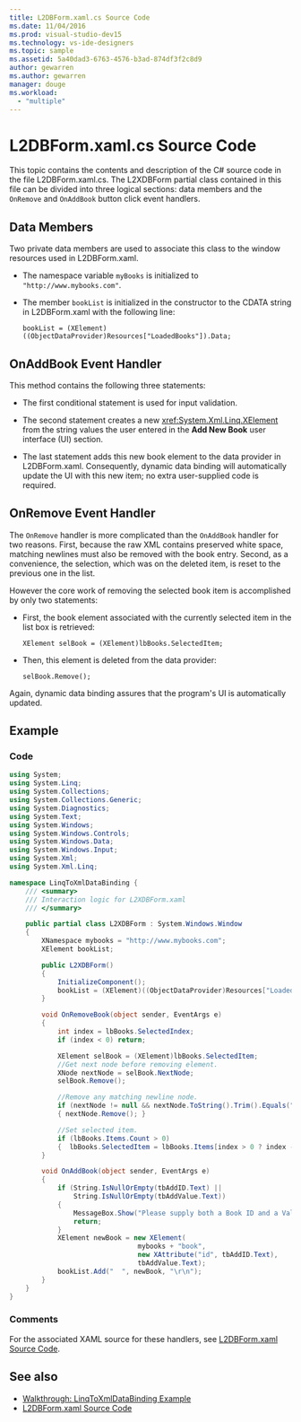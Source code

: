 ```yaml
---
title: L2DBForm.xaml.cs Source Code
ms.date: 11/04/2016
ms.prod: visual-studio-dev15
ms.technology: vs-ide-designers
ms.topic: sample
ms.assetid: 5a40dad3-6763-4576-b3ad-874df3f2c8d9
author: gewarren
ms.author: gewarren
manager: douge
ms.workload:
  - "multiple"
---
```

# L2DBForm.xaml.cs Source Code

This topic contains the contents and description of the C# source code in the file L2DBForm.xaml.cs. The L2XDBForm partial class contained in this file can be divided into three logical sections: data members and the `OnRemove` and `OnAddBook` button click event handlers.

## Data Members

Two private data members are used to associate this class to the window resources used in L2DBForm.xaml.

-   The namespace variable `myBooks` is initialized to `"http://www.mybooks.com"`.

-   The member `bookList` is initialized in the constructor to the CDATA string in L2DBForm.xaml with the following line:

    ```
    bookList = (XElement)((ObjectDataProvider)Resources["LoadedBooks"]).Data;
    ```

## OnAddBook Event Handler

This method contains the following three statements:

-   The first conditional statement is used for input validation.

-   The second statement creates a new <xref:System.Xml.Linq.XElement> from the string values the user entered in the **Add New Book** user interface (UI) section.

-   The last statement adds this new book element to the data provider in L2DBForm.xaml. Consequently, dynamic data binding will automatically update the UI with this new item; no extra user-supplied code is required.

## OnRemove Event Handler

The `OnRemove` handler is more complicated than the `OnAddBook` handler for two reasons. First, because the raw XML contains preserved white space, matching newlines must also be removed with the book entry. Second, as a convenience, the selection, which was on the deleted item, is reset to the previous one in the list.

However the core work of removing the selected book item is accomplished by only two statements:

-   First, the book element associated with the currently selected item in the list box is retrieved:

    ```
    XElement selBook = (XElement)lbBooks.SelectedItem;
    ```

-   Then, this element is deleted from the data provider:

    ```
    selBook.Remove();
    ```

Again, dynamic data binding assures that the program's UI is automatically updated.

## Example

### Code

```csharp
using System;
using System.Linq;
using System.Collections;
using System.Collections.Generic;
using System.Diagnostics;
using System.Text;
using System.Windows;
using System.Windows.Controls;
using System.Windows.Data;
using System.Windows.Input;
using System.Xml;
using System.Xml.Linq;

namespace LinqToXmlDataBinding {
    /// <summary>
    /// Interaction logic for L2XDBForm.xaml
    /// </summary>

    public partial class L2XDBForm : System.Windows.Window
    {
        XNamespace mybooks = "http://www.mybooks.com";
        XElement bookList;

        public L2XDBForm()
        {
            InitializeComponent();
            bookList = (XElement)((ObjectDataProvider)Resources["LoadedBooks"]).Data;
        }

        void OnRemoveBook(object sender, EventArgs e)
        {
            int index = lbBooks.SelectedIndex;
            if (index < 0) return;

            XElement selBook = (XElement)lbBooks.SelectedItem;
            //Get next node before removing element.
            XNode nextNode = selBook.NextNode;
            selBook.Remove();

            //Remove any matching newline node.
            if (nextNode != null && nextNode.ToString().Trim().Equals(""))
            { nextNode.Remove(); }

            //Set selected item.
            if (lbBooks.Items.Count > 0)
            {  lbBooks.SelectedItem = lbBooks.Items[index > 0 ? index - 1 : 0]; }
        }

        void OnAddBook(object sender, EventArgs e)
        {
            if (String.IsNullOrEmpty(tbAddID.Text) ||
                String.IsNullOrEmpty(tbAddValue.Text))
            {
                MessageBox.Show("Please supply both a Book ID and a Value!", "Entry Error!");
                return;
            }
            XElement newBook = new XElement(
                                mybooks + "book",
                                new XAttribute("id", tbAddID.Text),
                                tbAddValue.Text);
            bookList.Add("  ", newBook, "\r\n");
        }
    }
}

```

### Comments

For the associated XAML source for these handlers, see [L2DBForm.xaml Source Code](../designers/l2dbform-xaml-source-code.md).

## See also

- [Walkthrough: LinqToXmlDataBinding Example](../designers/walkthrough-linqtoxmldatabinding-example.md)
- [L2DBForm.xaml Source Code](../designers/l2dbform-xaml-source-code.md)